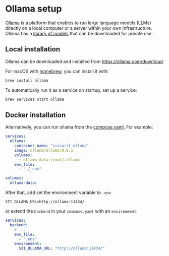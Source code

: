# Ollama setup

[Ollama](https://ollama.com/) is a platform that enables to run large language models (LLMs) directly on a local computer or a server within your own infrastructure. Ollama has a [library pf models](https://ollama.com/library) that can be downloaded for private use.

## Local installation

Ollama can be downloaded and installed from <https://ollama.com/download>.

For macOS with [homebrew](https://brew.sh/), you can install it with:

```bash
brew install ollama
```

To automatically run it as a service on startup, set up a service:

```bash
brew services start ollama
```

## Docker installation

Alternatively, you can run ollama from the [compose.yaml](../configuration/compose-file.md). For example:

```yaml
services:
  ollama:
    container_name: "siisurit-ollama"
    image: ollama/ollama:0.9.1
    volumes:
      - ollama-data:/root/.ollama
    env_file:
      - "./.env"

volumes:
  ollama-data:
```

After that, add set the environment variable to `.env`

```dotenv
SII_OLLAMA_URL=http://ollama:11434/
```

or extend the `backend` in your `compose.yaml` with an `environment`:

```yaml
services:
  backend:
    # ...
    env_file:
      - ".env"
    environment:
      SII_OLLAMA_URL: "http://ollama:11434/"
```
